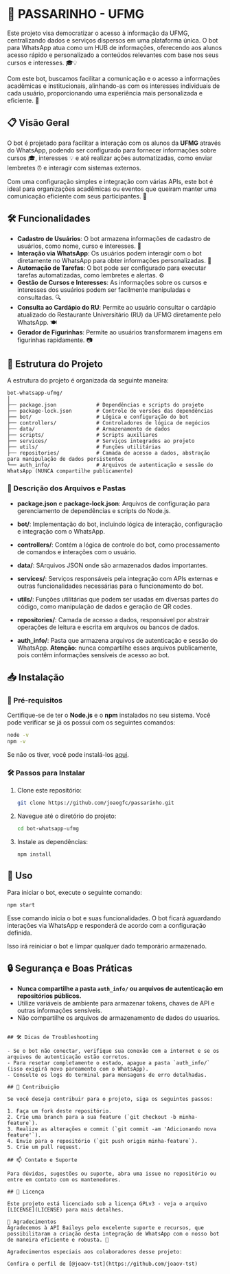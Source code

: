 # 🤖 PASSARINHO - UFMG

Este projeto visa democratizar o acesso à informação da UFMG, centralizando dados e serviços dispersos em uma plataforma única. O bot para WhatsApp atua como um HUB de informações, oferecendo aos alunos acesso rápido e personalizado a conteúdos relevantes com base nos seus cursos e interesses. 🎓💡

Com este bot, buscamos facilitar a comunicação e o acesso a informações acadêmicas e institucionais, alinhando-as com os interesses individuais de cada usuário, proporcionando uma experiência mais personalizada e eficiente. 🚀

## 📋 Visão Geral

O bot é projetado para facilitar a interação com os alunos da **UFMG** através do WhatsApp, podendo ser configurado para fornecer informações sobre cursos 🎓, interesses 💡 e até realizar ações automatizadas, como enviar lembretes ⏰ e interagir com sistemas externos.

Com uma configuração simples e integração com várias APIs, este bot é ideal para organizações acadêmicas ou eventos que queiram manter uma comunicação eficiente com seus participantes. 🎉

## 🛠️ Funcionalidades

- **Cadastro de Usuários**: O bot armazena informações de cadastro de usuários, como nome, curso e interesses. 📝
- **Interação via WhatsApp**: Os usuários podem interagir com o bot diretamente no WhatsApp para obter informações personalizadas. 💬
- **Automação de Tarefas**: O bot pode ser configurado para executar tarefas automatizadas, como lembretes e alertas. ⚙️
- **Gestão de Cursos e Interesses**: As informações sobre os cursos e interesses dos usuários podem ser facilmente manipuladas e consultadas. 🔍
- **Consulta ao Cardápio do RU**: Permite ao usuário consultar o cardápio atualizado do Restaurante Universitário (RU) da UFMG diretamente pelo WhatsApp. 🍽️
- **Gerador de Figurinhas**: Permite ao usuários transformarem imagens em figurinhas rapidamente. 📷

## 📂 Estrutura do Projeto

A estrutura do projeto é organizada da seguinte maneira:

```
bot-whatsapp-ufmg/
│
├── package.json             # Dependências e scripts do projeto
├── package-lock.json        # Controle de versões das dependências
├── bot/                     # Lógica e configuração do bot
├── controllers/             # Controladores de lógica de negócios
├── data/                    # Armazenamento de dados
├── scripts/                 # Scripts auxiliares
├── services/                # Serviços integrados ao projeto
├── utils/                   # Funções utilitárias
├── repositories/            # Camada de acesso a dados, abstração para manipulação de dados persistentes
└── auth_info/               # Arquivos de autenticação e sessão do WhatsApp (NUNCA compartilhe publicamente)
```

### 📄 Descrição dos Arquivos e Pastas
  
- **package.json** e **package-lock.json**: Arquivos de configuração para gerenciamento de dependências e scripts do Node.js.

- **bot/**: Implementação do bot, incluindo lógica de interação, configuração e integração com o WhatsApp.

- **controllers/**: Contém a lógica de controle do bot, como processamento de comandos e interações com o usuário.

- **data/**: SArquivos JSON onde são armazenados dados importantes.

- **services/**: Serviços responsáveis pela integração com APIs externas e outras funcionalidades necessárias para o funcionamento do bot.

- **utils/**: Funções utilitárias que podem ser usadas em diversas partes do código, como manipulação de dados e geração de QR codes.

- **repositories/**: Camada de acesso a dados, responsável por abstrair operações de leitura e escrita em arquivos ou bancos de dados.

- **auth_info/**: Pasta que armazena arquivos de autenticação e sessão do WhatsApp. **Atenção:** nunca compartilhe esses arquivos publicamente, pois contêm informações sensíveis de acesso ao bot.

## 📥 Instalação

### 🔧 Pré-requisitos

Certifique-se de ter o **Node.js** e o **npm** instalados no seu sistema. Você pode verificar se já os possui com os seguintes comandos:

```bash
node -v
npm -v
```

Se não os tiver, você pode instalá-los [aqui](https://nodejs.org/).

### 🛠️ Passos para Instalar

1. Clone este repositório:
   ```bash
   git clone https://github.com/joaogfc/passarinho.git
   ```

2. Navegue até o diretório do projeto:
   ```bash
   cd bot-whatsapp-ufmg
   ```

3. Instale as dependências:
   ```bash
   npm install
   ```
   
## 🚀 Uso

Para iniciar o bot, execute o seguinte comando:

```bash
npm start
```

Esse comando inicia o bot e suas funcionalidades. O bot ficará aguardando interações via WhatsApp e responderá de acordo com a configuração definida.

Isso irá reiniciar o bot e limpar qualquer dado temporário armazenado.

## 🔒 Segurança e Boas Práticas

- **Nunca compartilhe a pasta `auth_info/` ou arquivos de autenticação em repositórios públicos.**
- Utilize variáveis de ambiente para armazenar tokens, chaves de API e outras informações sensíveis.
- Não compartilhe os arquivos de armazenamento de dados do usuarios.

```

## 🛠️ Dicas de Troubleshooting

- Se o bot não conectar, verifique sua conexão com a internet e se os arquivos de autenticação estão corretos.
- Para resetar completamente o estado, apague a pasta `auth_info/` (isso exigirá novo pareamento com o WhatsApp).
- Consulte os logs do terminal para mensagens de erro detalhadas.

## 🤝 Contribuição

Se você deseja contribuir para o projeto, siga os seguintes passos:

1. Faça um fork deste repositório.
2. Crie uma branch para a sua feature (`git checkout -b minha-feature`).
3. Realize as alterações e commit (`git commit -am 'Adicionando nova feature'`).
4. Envie para o repositório (`git push origin minha-feature`).
5. Crie um pull request.

## 📫 Contato e Suporte

Para dúvidas, sugestões ou suporte, abra uma issue no repositório ou entre em contato com os mantenedores.

## 📜 Licença

Este projeto está licenciado sob a licença GPLv3 - veja o arquivo [LICENSE](LICENSE) para mais detalhes.

🙏 Agradecimentos
Agradecemos à API Baileys pelo excelente suporte e recursos, que possibilitaram a criação desta integração de WhatsApp com o nosso bot de maneira eficiente e robusta. 👏

Agradecimentos especiais aos colaboradores desse projeto:

Confira o perfil de [@joaov-tst](https://github.com/joaov-tst)


